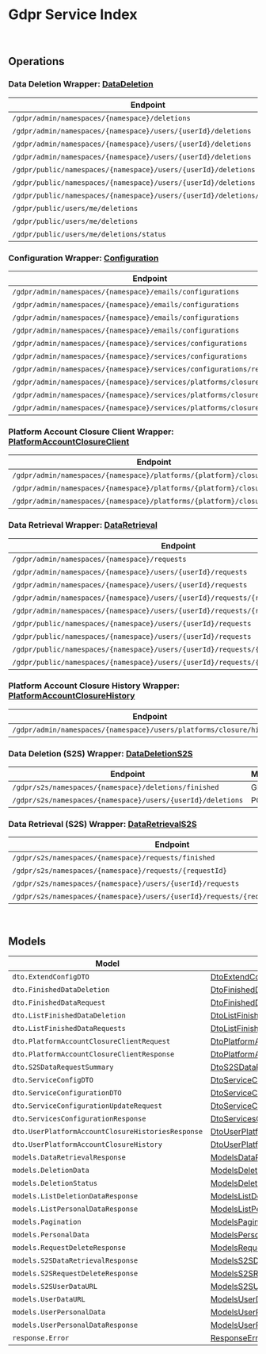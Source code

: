 # Gdpr Service Index

&nbsp;  

## Operations

### Data Deletion Wrapper:  [DataDeletion](../../src/main/java/net/accelbyte/sdk/api/gdpr/wrappers/DataDeletion.java)
| Endpoint | Method | ID | Class | Example |
|---|---|---|---|---|
| `/gdpr/admin/namespaces/{namespace}/deletions` | GET | AdminGetListDeletionDataRequest | [AdminGetListDeletionDataRequest](../../src/main/java/net/accelbyte/sdk/api/gdpr/operations/data_deletion/AdminGetListDeletionDataRequest.java) | [AdminGetListDeletionDataRequest](../../samples/cli/src/main/java/net/accelbyte/sdk/cli/api/gdpr/data_deletion/AdminGetListDeletionDataRequest.java) |
| `/gdpr/admin/namespaces/{namespace}/users/{userId}/deletions` | GET | AdminGetUserAccountDeletionRequest | [AdminGetUserAccountDeletionRequest](../../src/main/java/net/accelbyte/sdk/api/gdpr/operations/data_deletion/AdminGetUserAccountDeletionRequest.java) | [AdminGetUserAccountDeletionRequest](../../samples/cli/src/main/java/net/accelbyte/sdk/cli/api/gdpr/data_deletion/AdminGetUserAccountDeletionRequest.java) |
| `/gdpr/admin/namespaces/{namespace}/users/{userId}/deletions` | POST | AdminSubmitUserAccountDeletionRequest | [AdminSubmitUserAccountDeletionRequest](../../src/main/java/net/accelbyte/sdk/api/gdpr/operations/data_deletion/AdminSubmitUserAccountDeletionRequest.java) | [AdminSubmitUserAccountDeletionRequest](../../samples/cli/src/main/java/net/accelbyte/sdk/cli/api/gdpr/data_deletion/AdminSubmitUserAccountDeletionRequest.java) |
| `/gdpr/admin/namespaces/{namespace}/users/{userId}/deletions` | DELETE | AdminCancelUserAccountDeletionRequest | [AdminCancelUserAccountDeletionRequest](../../src/main/java/net/accelbyte/sdk/api/gdpr/operations/data_deletion/AdminCancelUserAccountDeletionRequest.java) | [AdminCancelUserAccountDeletionRequest](../../samples/cli/src/main/java/net/accelbyte/sdk/cli/api/gdpr/data_deletion/AdminCancelUserAccountDeletionRequest.java) |
| `/gdpr/public/namespaces/{namespace}/users/{userId}/deletions` | POST | PublicSubmitUserAccountDeletionRequest | [PublicSubmitUserAccountDeletionRequest](../../src/main/java/net/accelbyte/sdk/api/gdpr/operations/data_deletion/PublicSubmitUserAccountDeletionRequest.java) | [PublicSubmitUserAccountDeletionRequest](../../samples/cli/src/main/java/net/accelbyte/sdk/cli/api/gdpr/data_deletion/PublicSubmitUserAccountDeletionRequest.java) |
| `/gdpr/public/namespaces/{namespace}/users/{userId}/deletions` | DELETE | PublicCancelUserAccountDeletionRequest | [PublicCancelUserAccountDeletionRequest](../../src/main/java/net/accelbyte/sdk/api/gdpr/operations/data_deletion/PublicCancelUserAccountDeletionRequest.java) | [PublicCancelUserAccountDeletionRequest](../../samples/cli/src/main/java/net/accelbyte/sdk/cli/api/gdpr/data_deletion/PublicCancelUserAccountDeletionRequest.java) |
| `/gdpr/public/namespaces/{namespace}/users/{userId}/deletions/status` | GET | PublicGetUserAccountDeletionStatus | [PublicGetUserAccountDeletionStatus](../../src/main/java/net/accelbyte/sdk/api/gdpr/operations/data_deletion/PublicGetUserAccountDeletionStatus.java) | [PublicGetUserAccountDeletionStatus](../../samples/cli/src/main/java/net/accelbyte/sdk/cli/api/gdpr/data_deletion/PublicGetUserAccountDeletionStatus.java) |
| `/gdpr/public/users/me/deletions` | POST | PublicSubmitMyAccountDeletionRequest | [PublicSubmitMyAccountDeletionRequest](../../src/main/java/net/accelbyte/sdk/api/gdpr/operations/data_deletion/PublicSubmitMyAccountDeletionRequest.java) | [PublicSubmitMyAccountDeletionRequest](../../samples/cli/src/main/java/net/accelbyte/sdk/cli/api/gdpr/data_deletion/PublicSubmitMyAccountDeletionRequest.java) |
| `/gdpr/public/users/me/deletions` | DELETE | PublicCancelMyAccountDeletionRequest | [PublicCancelMyAccountDeletionRequest](../../src/main/java/net/accelbyte/sdk/api/gdpr/operations/data_deletion/PublicCancelMyAccountDeletionRequest.java) | [PublicCancelMyAccountDeletionRequest](../../samples/cli/src/main/java/net/accelbyte/sdk/cli/api/gdpr/data_deletion/PublicCancelMyAccountDeletionRequest.java) |
| `/gdpr/public/users/me/deletions/status` | GET | PublicGetMyAccountDeletionStatus | [PublicGetMyAccountDeletionStatus](../../src/main/java/net/accelbyte/sdk/api/gdpr/operations/data_deletion/PublicGetMyAccountDeletionStatus.java) | [PublicGetMyAccountDeletionStatus](../../samples/cli/src/main/java/net/accelbyte/sdk/cli/api/gdpr/data_deletion/PublicGetMyAccountDeletionStatus.java) |

### Configuration Wrapper:  [Configuration](../../src/main/java/net/accelbyte/sdk/api/gdpr/wrappers/Configuration.java)
| Endpoint | Method | ID | Class | Example |
|---|---|---|---|---|
| `/gdpr/admin/namespaces/{namespace}/emails/configurations` | GET | GetAdminEmailConfiguration | [GetAdminEmailConfiguration](../../src/main/java/net/accelbyte/sdk/api/gdpr/operations/configuration/GetAdminEmailConfiguration.java) | [GetAdminEmailConfiguration](../../samples/cli/src/main/java/net/accelbyte/sdk/cli/api/gdpr/configuration/GetAdminEmailConfiguration.java) |
| `/gdpr/admin/namespaces/{namespace}/emails/configurations` | PUT | UpdateAdminEmailConfiguration | [UpdateAdminEmailConfiguration](../../src/main/java/net/accelbyte/sdk/api/gdpr/operations/configuration/UpdateAdminEmailConfiguration.java) | [UpdateAdminEmailConfiguration](../../samples/cli/src/main/java/net/accelbyte/sdk/cli/api/gdpr/configuration/UpdateAdminEmailConfiguration.java) |
| `/gdpr/admin/namespaces/{namespace}/emails/configurations` | POST | SaveAdminEmailConfiguration | [SaveAdminEmailConfiguration](../../src/main/java/net/accelbyte/sdk/api/gdpr/operations/configuration/SaveAdminEmailConfiguration.java) | [SaveAdminEmailConfiguration](../../samples/cli/src/main/java/net/accelbyte/sdk/cli/api/gdpr/configuration/SaveAdminEmailConfiguration.java) |
| `/gdpr/admin/namespaces/{namespace}/emails/configurations` | DELETE | DeleteAdminEmailConfiguration | [DeleteAdminEmailConfiguration](../../src/main/java/net/accelbyte/sdk/api/gdpr/operations/configuration/DeleteAdminEmailConfiguration.java) | [DeleteAdminEmailConfiguration](../../samples/cli/src/main/java/net/accelbyte/sdk/cli/api/gdpr/configuration/DeleteAdminEmailConfiguration.java) |
| `/gdpr/admin/namespaces/{namespace}/services/configurations` | GET | AdminGetServicesConfiguration | [AdminGetServicesConfiguration](../../src/main/java/net/accelbyte/sdk/api/gdpr/operations/configuration/AdminGetServicesConfiguration.java) | [AdminGetServicesConfiguration](../../samples/cli/src/main/java/net/accelbyte/sdk/cli/api/gdpr/configuration/AdminGetServicesConfiguration.java) |
| `/gdpr/admin/namespaces/{namespace}/services/configurations` | PUT | AdminUpdateServicesConfiguration | [AdminUpdateServicesConfiguration](../../src/main/java/net/accelbyte/sdk/api/gdpr/operations/configuration/AdminUpdateServicesConfiguration.java) | [AdminUpdateServicesConfiguration](../../samples/cli/src/main/java/net/accelbyte/sdk/cli/api/gdpr/configuration/AdminUpdateServicesConfiguration.java) |
| `/gdpr/admin/namespaces/{namespace}/services/configurations/reset` | DELETE | AdminResetServicesConfiguration | [AdminResetServicesConfiguration](../../src/main/java/net/accelbyte/sdk/api/gdpr/operations/configuration/AdminResetServicesConfiguration.java) | [AdminResetServicesConfiguration](../../samples/cli/src/main/java/net/accelbyte/sdk/cli/api/gdpr/configuration/AdminResetServicesConfiguration.java) |
| `/gdpr/admin/namespaces/{namespace}/services/platforms/closure/config` | GET | AdminGetPlatformAccountClosureServicesConfiguration | [AdminGetPlatformAccountClosureServicesConfiguration](../../src/main/java/net/accelbyte/sdk/api/gdpr/operations/configuration/AdminGetPlatformAccountClosureServicesConfiguration.java) | [AdminGetPlatformAccountClosureServicesConfiguration](../../samples/cli/src/main/java/net/accelbyte/sdk/cli/api/gdpr/configuration/AdminGetPlatformAccountClosureServicesConfiguration.java) |
| `/gdpr/admin/namespaces/{namespace}/services/platforms/closure/config` | PUT | AdminUpdatePlatformAccountClosureServicesConfiguration | [AdminUpdatePlatformAccountClosureServicesConfiguration](../../src/main/java/net/accelbyte/sdk/api/gdpr/operations/configuration/AdminUpdatePlatformAccountClosureServicesConfiguration.java) | [AdminUpdatePlatformAccountClosureServicesConfiguration](../../samples/cli/src/main/java/net/accelbyte/sdk/cli/api/gdpr/configuration/AdminUpdatePlatformAccountClosureServicesConfiguration.java) |
| `/gdpr/admin/namespaces/{namespace}/services/platforms/closure/config` | DELETE | AdminResetPlatformAccountClosureServicesConfiguration | [AdminResetPlatformAccountClosureServicesConfiguration](../../src/main/java/net/accelbyte/sdk/api/gdpr/operations/configuration/AdminResetPlatformAccountClosureServicesConfiguration.java) | [AdminResetPlatformAccountClosureServicesConfiguration](../../samples/cli/src/main/java/net/accelbyte/sdk/cli/api/gdpr/configuration/AdminResetPlatformAccountClosureServicesConfiguration.java) |

### Platform Account Closure Client Wrapper:  [PlatformAccountClosureClient](../../src/main/java/net/accelbyte/sdk/api/gdpr/wrappers/PlatformAccountClosureClient.java)
| Endpoint | Method | ID | Class | Example |
|---|---|---|---|---|
| `/gdpr/admin/namespaces/{namespace}/platforms/{platform}/closure/client` | GET | AdminGetPlatformAccountClosureClient | [AdminGetPlatformAccountClosureClient](../../src/main/java/net/accelbyte/sdk/api/gdpr/operations/platform_account_closure_client/AdminGetPlatformAccountClosureClient.java) | [AdminGetPlatformAccountClosureClient](../../samples/cli/src/main/java/net/accelbyte/sdk/cli/api/gdpr/platform_account_closure_client/AdminGetPlatformAccountClosureClient.java) |
| `/gdpr/admin/namespaces/{namespace}/platforms/{platform}/closure/client` | POST | AdminUpdatePlatformAccountClosureClient | [AdminUpdatePlatformAccountClosureClient](../../src/main/java/net/accelbyte/sdk/api/gdpr/operations/platform_account_closure_client/AdminUpdatePlatformAccountClosureClient.java) | [AdminUpdatePlatformAccountClosureClient](../../samples/cli/src/main/java/net/accelbyte/sdk/cli/api/gdpr/platform_account_closure_client/AdminUpdatePlatformAccountClosureClient.java) |
| `/gdpr/admin/namespaces/{namespace}/platforms/{platform}/closure/client` | DELETE | AdminDeletePlatformAccountClosureClient | [AdminDeletePlatformAccountClosureClient](../../src/main/java/net/accelbyte/sdk/api/gdpr/operations/platform_account_closure_client/AdminDeletePlatformAccountClosureClient.java) | [AdminDeletePlatformAccountClosureClient](../../samples/cli/src/main/java/net/accelbyte/sdk/cli/api/gdpr/platform_account_closure_client/AdminDeletePlatformAccountClosureClient.java) |

### Data Retrieval Wrapper:  [DataRetrieval](../../src/main/java/net/accelbyte/sdk/api/gdpr/wrappers/DataRetrieval.java)
| Endpoint | Method | ID | Class | Example |
|---|---|---|---|---|
| `/gdpr/admin/namespaces/{namespace}/requests` | GET | AdminGetListPersonalDataRequest | [AdminGetListPersonalDataRequest](../../src/main/java/net/accelbyte/sdk/api/gdpr/operations/data_retrieval/AdminGetListPersonalDataRequest.java) | [AdminGetListPersonalDataRequest](../../samples/cli/src/main/java/net/accelbyte/sdk/cli/api/gdpr/data_retrieval/AdminGetListPersonalDataRequest.java) |
| `/gdpr/admin/namespaces/{namespace}/users/{userId}/requests` | GET | AdminGetUserPersonalDataRequests | [AdminGetUserPersonalDataRequests](../../src/main/java/net/accelbyte/sdk/api/gdpr/operations/data_retrieval/AdminGetUserPersonalDataRequests.java) | [AdminGetUserPersonalDataRequests](../../samples/cli/src/main/java/net/accelbyte/sdk/cli/api/gdpr/data_retrieval/AdminGetUserPersonalDataRequests.java) |
| `/gdpr/admin/namespaces/{namespace}/users/{userId}/requests` | POST | AdminRequestDataRetrieval | [AdminRequestDataRetrieval](../../src/main/java/net/accelbyte/sdk/api/gdpr/operations/data_retrieval/AdminRequestDataRetrieval.java) | [AdminRequestDataRetrieval](../../samples/cli/src/main/java/net/accelbyte/sdk/cli/api/gdpr/data_retrieval/AdminRequestDataRetrieval.java) |
| `/gdpr/admin/namespaces/{namespace}/users/{userId}/requests/{requestDate}` | DELETE | AdminCancelUserPersonalDataRequest | [AdminCancelUserPersonalDataRequest](../../src/main/java/net/accelbyte/sdk/api/gdpr/operations/data_retrieval/AdminCancelUserPersonalDataRequest.java) | [AdminCancelUserPersonalDataRequest](../../samples/cli/src/main/java/net/accelbyte/sdk/cli/api/gdpr/data_retrieval/AdminCancelUserPersonalDataRequest.java) |
| `/gdpr/admin/namespaces/{namespace}/users/{userId}/requests/{requestDate}/generate` | POST | AdminGeneratePersonalDataURL | [AdminGeneratePersonalDataURL](../../src/main/java/net/accelbyte/sdk/api/gdpr/operations/data_retrieval/AdminGeneratePersonalDataURL.java) | [AdminGeneratePersonalDataURL](../../samples/cli/src/main/java/net/accelbyte/sdk/cli/api/gdpr/data_retrieval/AdminGeneratePersonalDataURL.java) |
| `/gdpr/public/namespaces/{namespace}/users/{userId}/requests` | GET | PublicGetUserPersonalDataRequests | [PublicGetUserPersonalDataRequests](../../src/main/java/net/accelbyte/sdk/api/gdpr/operations/data_retrieval/PublicGetUserPersonalDataRequests.java) | [PublicGetUserPersonalDataRequests](../../samples/cli/src/main/java/net/accelbyte/sdk/cli/api/gdpr/data_retrieval/PublicGetUserPersonalDataRequests.java) |
| `/gdpr/public/namespaces/{namespace}/users/{userId}/requests` | POST | PublicRequestDataRetrieval | [PublicRequestDataRetrieval](../../src/main/java/net/accelbyte/sdk/api/gdpr/operations/data_retrieval/PublicRequestDataRetrieval.java) | [PublicRequestDataRetrieval](../../samples/cli/src/main/java/net/accelbyte/sdk/cli/api/gdpr/data_retrieval/PublicRequestDataRetrieval.java) |
| `/gdpr/public/namespaces/{namespace}/users/{userId}/requests/{requestDate}` | DELETE | PublicCancelUserPersonalDataRequest | [PublicCancelUserPersonalDataRequest](../../src/main/java/net/accelbyte/sdk/api/gdpr/operations/data_retrieval/PublicCancelUserPersonalDataRequest.java) | [PublicCancelUserPersonalDataRequest](../../samples/cli/src/main/java/net/accelbyte/sdk/cli/api/gdpr/data_retrieval/PublicCancelUserPersonalDataRequest.java) |
| `/gdpr/public/namespaces/{namespace}/users/{userId}/requests/{requestDate}/generate` | POST | PublicGeneratePersonalDataURL | [PublicGeneratePersonalDataURL](../../src/main/java/net/accelbyte/sdk/api/gdpr/operations/data_retrieval/PublicGeneratePersonalDataURL.java) | [PublicGeneratePersonalDataURL](../../samples/cli/src/main/java/net/accelbyte/sdk/cli/api/gdpr/data_retrieval/PublicGeneratePersonalDataURL.java) |

### Platform Account Closure History Wrapper:  [PlatformAccountClosureHistory](../../src/main/java/net/accelbyte/sdk/api/gdpr/wrappers/PlatformAccountClosureHistory.java)
| Endpoint | Method | ID | Class | Example |
|---|---|---|---|---|
| `/gdpr/admin/namespaces/{namespace}/users/platforms/closure/histories` | GET | AdminGetUserPlatformAccountClosureHistories | [AdminGetUserPlatformAccountClosureHistories](../../src/main/java/net/accelbyte/sdk/api/gdpr/operations/platform_account_closure_history/AdminGetUserPlatformAccountClosureHistories.java) | [AdminGetUserPlatformAccountClosureHistories](../../samples/cli/src/main/java/net/accelbyte/sdk/cli/api/gdpr/platform_account_closure_history/AdminGetUserPlatformAccountClosureHistories.java) |

### Data Deletion (S2S) Wrapper:  [DataDeletionS2S](../../src/main/java/net/accelbyte/sdk/api/gdpr/wrappers/DataDeletionS2S.java)
| Endpoint | Method | ID | Class | Example |
|---|---|---|---|---|
| `/gdpr/s2s/namespaces/{namespace}/deletions/finished` | GET | S2SGetListFinishedAccountDeletionRequest | [S2SGetListFinishedAccountDeletionRequest](../../src/main/java/net/accelbyte/sdk/api/gdpr/operations/data_deletion_s2s/S2SGetListFinishedAccountDeletionRequest.java) | [S2SGetListFinishedAccountDeletionRequest](../../samples/cli/src/main/java/net/accelbyte/sdk/cli/api/gdpr/data_deletion_s2s/S2SGetListFinishedAccountDeletionRequest.java) |
| `/gdpr/s2s/namespaces/{namespace}/users/{userId}/deletions` | POST | S2SSubmitUserAccountDeletionRequest | [S2SSubmitUserAccountDeletionRequest](../../src/main/java/net/accelbyte/sdk/api/gdpr/operations/data_deletion_s2s/S2SSubmitUserAccountDeletionRequest.java) | [S2SSubmitUserAccountDeletionRequest](../../samples/cli/src/main/java/net/accelbyte/sdk/cli/api/gdpr/data_deletion_s2s/S2SSubmitUserAccountDeletionRequest.java) |

### Data Retrieval (S2S) Wrapper:  [DataRetrievalS2S](../../src/main/java/net/accelbyte/sdk/api/gdpr/wrappers/DataRetrievalS2S.java)
| Endpoint | Method | ID | Class | Example |
|---|---|---|---|---|
| `/gdpr/s2s/namespaces/{namespace}/requests/finished` | GET | S2SGetListFinishedPersonalDataRequest | [S2SGetListFinishedPersonalDataRequest](../../src/main/java/net/accelbyte/sdk/api/gdpr/operations/data_retrieval_s2s/S2SGetListFinishedPersonalDataRequest.java) | [S2SGetListFinishedPersonalDataRequest](../../samples/cli/src/main/java/net/accelbyte/sdk/cli/api/gdpr/data_retrieval_s2s/S2SGetListFinishedPersonalDataRequest.java) |
| `/gdpr/s2s/namespaces/{namespace}/requests/{requestId}` | GET | S2SGetDataRequestByRequestID | [S2SGetDataRequestByRequestID](../../src/main/java/net/accelbyte/sdk/api/gdpr/operations/data_retrieval_s2s/S2SGetDataRequestByRequestID.java) | [S2SGetDataRequestByRequestID](../../samples/cli/src/main/java/net/accelbyte/sdk/cli/api/gdpr/data_retrieval_s2s/S2SGetDataRequestByRequestID.java) |
| `/gdpr/s2s/namespaces/{namespace}/users/{userId}/requests` | POST | S2SRequestDataRetrieval | [S2SRequestDataRetrieval](../../src/main/java/net/accelbyte/sdk/api/gdpr/operations/data_retrieval_s2s/S2SRequestDataRetrieval.java) | [S2SRequestDataRetrieval](../../samples/cli/src/main/java/net/accelbyte/sdk/cli/api/gdpr/data_retrieval_s2s/S2SRequestDataRetrieval.java) |
| `/gdpr/s2s/namespaces/{namespace}/users/{userId}/requests/{requestDate}/generate` | POST | S2SGeneratePersonalDataURL | [S2SGeneratePersonalDataURL](../../src/main/java/net/accelbyte/sdk/api/gdpr/operations/data_retrieval_s2s/S2SGeneratePersonalDataURL.java) | [S2SGeneratePersonalDataURL](../../samples/cli/src/main/java/net/accelbyte/sdk/cli/api/gdpr/data_retrieval_s2s/S2SGeneratePersonalDataURL.java) |


&nbsp;  

## Models

| Model | Class |
|---|---|
| `dto.ExtendConfigDTO` | [DtoExtendConfigDTO](../../src/main/java/net/accelbyte/sdk/api/gdpr/models/DtoExtendConfigDTO.java) |
| `dto.FinishedDataDeletion` | [DtoFinishedDataDeletion](../../src/main/java/net/accelbyte/sdk/api/gdpr/models/DtoFinishedDataDeletion.java) |
| `dto.FinishedDataRequest` | [DtoFinishedDataRequest](../../src/main/java/net/accelbyte/sdk/api/gdpr/models/DtoFinishedDataRequest.java) |
| `dto.ListFinishedDataDeletion` | [DtoListFinishedDataDeletion](../../src/main/java/net/accelbyte/sdk/api/gdpr/models/DtoListFinishedDataDeletion.java) |
| `dto.ListFinishedDataRequests` | [DtoListFinishedDataRequests](../../src/main/java/net/accelbyte/sdk/api/gdpr/models/DtoListFinishedDataRequests.java) |
| `dto.PlatformAccountClosureClientRequest` | [DtoPlatformAccountClosureClientRequest](../../src/main/java/net/accelbyte/sdk/api/gdpr/models/DtoPlatformAccountClosureClientRequest.java) |
| `dto.PlatformAccountClosureClientResponse` | [DtoPlatformAccountClosureClientResponse](../../src/main/java/net/accelbyte/sdk/api/gdpr/models/DtoPlatformAccountClosureClientResponse.java) |
| `dto.S2SDataRequestSummary` | [DtoS2SDataRequestSummary](../../src/main/java/net/accelbyte/sdk/api/gdpr/models/DtoS2SDataRequestSummary.java) |
| `dto.ServiceConfigDTO` | [DtoServiceConfigDTO](../../src/main/java/net/accelbyte/sdk/api/gdpr/models/DtoServiceConfigDTO.java) |
| `dto.ServiceConfigurationDTO` | [DtoServiceConfigurationDTO](../../src/main/java/net/accelbyte/sdk/api/gdpr/models/DtoServiceConfigurationDTO.java) |
| `dto.ServiceConfigurationUpdateRequest` | [DtoServiceConfigurationUpdateRequest](../../src/main/java/net/accelbyte/sdk/api/gdpr/models/DtoServiceConfigurationUpdateRequest.java) |
| `dto.ServicesConfigurationResponse` | [DtoServicesConfigurationResponse](../../src/main/java/net/accelbyte/sdk/api/gdpr/models/DtoServicesConfigurationResponse.java) |
| `dto.UserPlatformAccountClosureHistoriesResponse` | [DtoUserPlatformAccountClosureHistoriesResponse](../../src/main/java/net/accelbyte/sdk/api/gdpr/models/DtoUserPlatformAccountClosureHistoriesResponse.java) |
| `dto.UserPlatformAccountClosureHistory` | [DtoUserPlatformAccountClosureHistory](../../src/main/java/net/accelbyte/sdk/api/gdpr/models/DtoUserPlatformAccountClosureHistory.java) |
| `models.DataRetrievalResponse` | [ModelsDataRetrievalResponse](../../src/main/java/net/accelbyte/sdk/api/gdpr/models/ModelsDataRetrievalResponse.java) |
| `models.DeletionData` | [ModelsDeletionData](../../src/main/java/net/accelbyte/sdk/api/gdpr/models/ModelsDeletionData.java) |
| `models.DeletionStatus` | [ModelsDeletionStatus](../../src/main/java/net/accelbyte/sdk/api/gdpr/models/ModelsDeletionStatus.java) |
| `models.ListDeletionDataResponse` | [ModelsListDeletionDataResponse](../../src/main/java/net/accelbyte/sdk/api/gdpr/models/ModelsListDeletionDataResponse.java) |
| `models.ListPersonalDataResponse` | [ModelsListPersonalDataResponse](../../src/main/java/net/accelbyte/sdk/api/gdpr/models/ModelsListPersonalDataResponse.java) |
| `models.Pagination` | [ModelsPagination](../../src/main/java/net/accelbyte/sdk/api/gdpr/models/ModelsPagination.java) |
| `models.PersonalData` | [ModelsPersonalData](../../src/main/java/net/accelbyte/sdk/api/gdpr/models/ModelsPersonalData.java) |
| `models.RequestDeleteResponse` | [ModelsRequestDeleteResponse](../../src/main/java/net/accelbyte/sdk/api/gdpr/models/ModelsRequestDeleteResponse.java) |
| `models.S2SDataRetrievalResponse` | [ModelsS2SDataRetrievalResponse](../../src/main/java/net/accelbyte/sdk/api/gdpr/models/ModelsS2SDataRetrievalResponse.java) |
| `models.S2SRequestDeleteResponse` | [ModelsS2SRequestDeleteResponse](../../src/main/java/net/accelbyte/sdk/api/gdpr/models/ModelsS2SRequestDeleteResponse.java) |
| `models.S2SUserDataURL` | [ModelsS2SUserDataURL](../../src/main/java/net/accelbyte/sdk/api/gdpr/models/ModelsS2SUserDataURL.java) |
| `models.UserDataURL` | [ModelsUserDataURL](../../src/main/java/net/accelbyte/sdk/api/gdpr/models/ModelsUserDataURL.java) |
| `models.UserPersonalData` | [ModelsUserPersonalData](../../src/main/java/net/accelbyte/sdk/api/gdpr/models/ModelsUserPersonalData.java) |
| `models.UserPersonalDataResponse` | [ModelsUserPersonalDataResponse](../../src/main/java/net/accelbyte/sdk/api/gdpr/models/ModelsUserPersonalDataResponse.java) |
| `response.Error` | [ResponseError](../../src/main/java/net/accelbyte/sdk/api/gdpr/models/ResponseError.java) |
